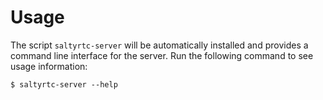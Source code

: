 # Usage

The script `saltyrtc-server` will be automatically installed and provides a
command line interface for the server. Run the following command to see usage
information:

    $ saltyrtc-server --help
